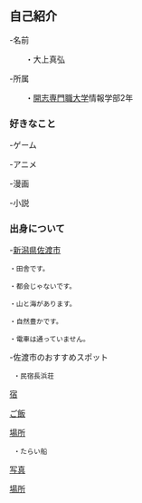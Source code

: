 ## 自己紹介

-名前

 　　・大上真弘
 
-所属

 　　・[開志専門職大学](https://kaishi-pu.ac.jp/)情報学部2年


### 好きなこと
-ゲーム


-アニメ


-漫画


-小説

### 出身について

-[新潟県佐渡市](https://www.google.com/maps?q=%E6%96%B0%E6%BD%9F%E7%9C%8C%E4%BD%90%E6%B8%A1%E5%B8%82&rlz=1C5CHFA_enJP902JP909&um=1&ie=UTF-8&sa=X&ved=2ahUKEwi-lPyitr_0AhX2k1YBHTohAVkQ_AUoAXoECAEQAw)

    ・田舎です。
    
    ・都会じゃないです。
    
    ・山と海があります。
    
    ・自然豊かです。
    
    ・電車は通っていません。
    
-佐渡市のおすすめスポット
     
     
     ・民宿長浜荘
     
     
   [宿](https://niigata-kankou.or.jp/image/rendering/blog_paragraph_image/7801/keep/1200?v=510c5cfbe670f8e6b49b6d740b7d7166fa7d8274)
   
   
   [ご飯](https://niigata-kankou.or.jp/image/rendering/blog_paragraph_image/7798/keep/1200?v=f3c75d965174ff259ab62822f8270f2aaaaf72d4)
   
   
   [場所](https://www.google.com/maps/place/%E9%95%B7%E6%B5%9C%E8%8D%98/@37.9417839,138.3080835,17z/data=!3m1!4b1!4m8!3m7!1s0x5ff362ce999e8189:0xbbb3488af9261fe9!5m2!4m1!1i2!8m2!3d37.9417839!4d138.3102722?hl=ja) 
     
     
     ・たらい船
     
     
   [写真](http://niigata-kankou.or.jp/image/rendering/attraction_image/10475/keep/1200?v=fdd9fd70f36c1ef97b20e51927cff5dec8ff1770)
   
   
   [場所](https://www.google.com/maps/place/%E7%9F%A2%E5%B3%B6%E4%BD%93%E9%A8%93%E4%BA%A4%E6%B5%81%E9%A4%A8/@37.8088267,138.2646993,17z/data=!3m1!4b1!4m5!3m4!1s0x5ff4875ce95dcd39:0xc8e5251c7d01b95c!8m2!3d37.808857!4d138.266913?hl=ja)
